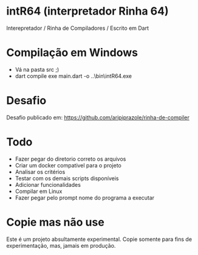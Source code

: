 # intR64 (interpretador Rinha 64)
Interepretador / Rinha de Compiladores / Escrito em Dart

# Compilação em Windows
- Vá na pasta src ;)
- dart compile exe main.dart -o ..\bin\intR64.exe

# Desafio

Desafio publicado em:
https://github.com/aripiprazole/rinha-de-compiler

# Todo
- Fazer pegar do diretorio correto os arquivos
- Criar um docker compativel para o projeto
- Analisar os critérios
- Testar com os demais scripts disponíveis
- Adicionar funcionalidades
- Compilar em Linux
- Fazer pegar pelo prompt nome do programa a executar

# Copie mas não use
Este é um projeto absultamente experimental. Copie somente para fins de experimentação, mas, jamais em produção.


